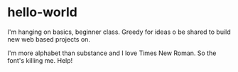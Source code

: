 # hello-world
I'm hanging on basics, beginner class. Greedy for ideas o be shared to build new web based projects on.

I'm more alphabet than substance and I love Times New Roman. So the font's killing me.
Help!
